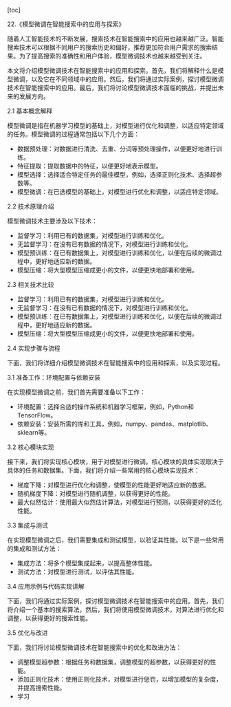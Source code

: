 
[toc]                    
                
                
22.《模型微调在智能搜索中的应用与探索》

随着人工智能技术的不断发展，搜索技术在智能搜索中的应用也越来越广泛。智能搜索技术可以根据不同用户的搜索历史和偏好，推荐更加符合用户需求的搜索结果。为了提高搜索的准确性和用户体验，模型微调技术也越来越受到关注。

本文将介绍模型微调技术在智能搜索中的应用和探索。首先，我们将解释什么是模型微调，以及它在不同领域中的应用。然后，我们将通过实际案例，探讨模型微调技术在智能搜索中的应用。最后，我们将讨论模型微调技术面临的挑战，并提出未来的发展方向。

2.1 基本概念解释

模型微调是指在机器学习模型的基础上，对模型进行优化和调整，以适应特定领域的任务。模型微调的过程通常包括以下几个方面：

- 数据预处理：对数据进行清洗、去重、分词等预处理操作，以便更好地进行训练。
- 特征提取：提取数据中的特征，以便更好地表示模型。
- 模型选择：选择适合特定任务的最佳模型，例如，选择正则化技术、选择超参数等。
- 模型微调：在已选模型的基础上，对模型进行优化和调整，以适应特定领域。

2.2 技术原理介绍

模型微调技术主要涉及以下技术：

- 监督学习：利用已有的数据集，对模型进行训练和优化。
- 无监督学习：在没有已有数据的情况下，对模型进行训练和优化。
- 模型预训练：在已有数据集上，对模型进行训练和优化，以便在后续的微调过程中，更好地适应新的数据。
- 模型压缩：将大型模型压缩成更小的文件，以便更快地部署和使用。

2.3 相关技术比较

- 监督学习：利用已有的数据集，对模型进行训练和优化。
- 无监督学习：在没有已有数据的情况下，对模型进行训练和优化。
- 模型预训练：在已有数据集上，对模型进行训练和优化，以便在后续的微调过程中，更好地适应新的数据。
- 模型压缩：将大型模型压缩成更小的文件，以便更快地部署和使用。

2.4 实现步骤与流程

下面，我们将详细介绍模型微调技术在智能搜索中的应用和探索，以及实现过程。

3.1 准备工作：环境配置与依赖安装

在实现模型微调之前，我们首先需要准备以下工作：

- 环境配置：选择合适的操作系统和机器学习框架，例如，Python和TensorFlow。
- 依赖安装：安装所需的库和工具，例如，numpy、pandas、matplotlib、sklearn等。

3.2 核心模块实现

接下来，我们将实现核心模块，用于对模型进行微调。核心模块的具体实现取决于具体的任务和数据集。下面，我们将介绍一些常用的核心模块实现技术：

- 梯度下降：对模型进行优化和调整，使模型的性能更好地适应新的数据。
- 随机梯度下降：对模型进行随机调整，以获得更好的性能。
- 最大似然估计：使用最大似然估计算法，对模型进行预测，以获得更好的泛化性能。

3.3 集成与测试

在实现模型微调之后，我们需要集成和测试模型，以验证其性能。以下是一些常用的集成和测试方法：

- 集成方法：将多个模型集成起来，以提高整体性能。
- 测试方法：对模型进行测试，以评估其性能。

3.4 应用示例与代码实现讲解

下面，我们将通过实际案例，探讨模型微调技术在智能搜索中的应用。首先，我们将介绍一个基本的搜索算法，然后，我们将使用模型微调技术，对算法进行优化和调整，以获得更好的搜索性能。

3.5 优化与改进

下面，我们将讨论模型微调技术在智能搜索中的优化和改进方法：

- 调整模型超参数：根据任务和数据集，调整模型的超参数，以获得更好的性能。
- 添加正则化技术：使用正则化技术，对模型进行惩罚，以增加模型的复杂度，并提高搜索性能。
- 学习

